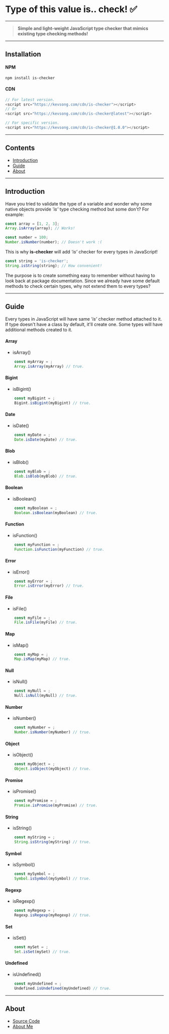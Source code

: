 <style>
   .guide-summary {
      font-weight: 600;
      font-size: 1.25em;
      cursor: pointer;
      width: max-content;
      user-select: none;
   }
   .guide-summary:hover {
      color: yellowgreen;
   }
   .sub-guide-summary {
      font-weight: 100;
      cursor: pointer;
      font-size: 1em;
   }
   /* .guide-method-name {
      font-weight: 400;
      cursor: pointer;
   } */
   .sub {
      margin-left: 16px;
      margin-bottom: 10px;
   }
   .code-example-box {
      border: 1px solid grey;
      cursor: text;
   }
</style>

# Type of this value is.. check! ✅
---

> **Simple and light-weight JavaScript type checker that mimics existing type checking methods!**
---

## Installation
#### NPM
`npm install is-checker`

#### CDN
```js
// For latest version.
<script src="https://kevsong.com/cdn/is-checker"></script>
// Or
<script src="https://kevsong.com/cdn/is-checker@latest"></script>

// For specific version.
<script src="https://kevsong.com/cdn/is-checker@1.0.0"></script>
```
---

## Contents
- [Introduction](#introduction)
- [Guide](#guide)
- [About](#about)

---

<div id="introduction"></div>

## Introduction

Have you tried to validate the type of a variable and wonder why some native objects provide *'is'* type checking method but some don't? For example: 

```js
const array = [1, 2, 3];
Array.isArray(array); // Works!

const number = 100;
Number.isNumber(number); // Doesn't work :(
```

This is why **is-checker** will add *'is'* checker for every types in JavaScript!

```js
const string = 'is-checker';
String.isString(string); // How convenient!
```

The purpose is to create something easy to remember without having to look back at package documentation. Since we already have some default methods to check certain types, why not extend them to every types?

---

<a name="guide"></a>

## Guide

Every types in JavaScript will have same *'is'* checker method attached to it. If type doesn't have a class by default, it'll create one. Some types will have additional methods created to it.


<!-- <details>
   <summary class="guide-summary">Array</summary>
      <div class="sub">
         <details>
            <summary class="sub-guide-summary">
               <span class="guide-method-name">isArray()</span>
            </summary>
            <pre class="code-example-box">
const myArray = [];
Array.isArray(myArray) // true.</pre>
         </details>
         <span class="guide-method-desc"></span>
      </div>
</details>
<details>
   <summary class="guide-summary">Bigint</summary>
      <div class="sub">
         <details>
            <summary class="sub-guide-summary">
               <span class="guide-method-name">isBigint()</span>
            </summary>
            <pre class="code-example-box">
const myBigint = BigInt(9007199254740991);
Bigint.isBigint(myBigint) // true.</pre>
         </details>
         <span class="guide-method-desc"></span>
      </div>
</details>

<details>
   <summary class="guide-summary">Error</summary>
      <div class="sub">
         <details>
            <summary class="sub-guide-summary">
               <span class="guide-method-name">isError()</span>
            </summary>
            <pre class="code-example-box">
const myError = new Error('error!');
Error.isError(myError) // true.</pre>
         </details>
         <span class="guide-method-desc"></span>
      </div>
</details>

<details>
   <summary class="guide-summary">Blob</summary>
      <div class="sub">
         <details>
            <summary class="sub-guide-summary">
               <span class="guide-method-name">isBlob()</span>
            </summary>
            <pre class="code-example-box">
const myBlob = new Blob([], {});
Blob.isBlob(myBlob) // true.</pre>
         </details>
         <span class="guide-method-desc"></span>
      </div>
</details>

<details>
   <summary class="guide-summary">Date</summary>
      <div class="sub">
         <details>
            <summary class="sub-guide-summary">
               <span class="guide-method-name">isDate()</span>
            </summary>
            <pre class="code-example-box">
const myDate = new Date();
Date.isDate(myDate) // true.</pre>
         </details>
         <span class="guide-method-desc"></span>
      </div>
</details>

<details>
   <summary class="guide-summary">File</summary>
      <div class="sub">
         <details>
            <summary class="sub-guide-summary">
               <span class="guide-method-name">isFile()</span>
            </summary>
            <pre class="code-example-box">
const myFile = new File();
File.isFile(myFile) // true.</pre>
         </details>
         <span class="guide-method-desc"></span>
      </div>
</details>

<details>
   <summary class="guide-summary">Boolean</summary>
      <div class="sub">
         <details>
            <summary class="sub-guide-summary">
               <span class="guide-method-name">isBoolean()</span>
            </summary>
            <pre class="code-example-box">
const myBoolean = true;
Boolean.isBoolean(myBoolean) // true.</pre>
         </details>
         <span class="guide-method-desc"></span>
      </div>
</details>

<details>
   <summary class="guide-summary">Map</summary>
      <div class="sub">
         <details>
            <summary class="sub-guide-summary">
               <span class="guide-method-name">isMap()</span>
            </summary>
            <pre class="code-example-box">
const myMap = new Map();
Map.isMap(myMap) // true.</pre>
         </details>
         <span class="guide-method-desc"></span>
      </div>
</details>

<details>
   <summary class="guide-summary">Function</summary>
      <div class="sub">
         <details>
            <summary class="sub-guide-summary">
               <span class="guide-method-name">isFunction()</span>
            </summary>
            <pre class="code-example-box">
const myFunction = () => null;
Function.isFunction(myFunction) // true.</pre>
         </details>
         <span class="guide-method-desc"></span>
      </div>
</details>

<details>
   <summary class="guide-summary">Null</summary>
      <div class="sub">
         <details>
            <summary class="sub-guide-summary">
               <span class="guide-method-name">isNull()</span>
            </summary>
            <pre class="code-example-box">
const myNull = null;
Null.isNull(myNull) // true.</pre>
         </details>
         <span class="guide-method-desc"></span>
      </div>
</details>

<details>
   <summary class="guide-summary">Number</summary>
      <div class="sub">
         <details>
            <summary class="sub-guide-summary">
               <span class="guide-method-name">isNumber()</span>
            </summary>
            <pre class="code-example-box">
const myNumber = 100;
Number.isNumber(myNumber) // true.</pre>
         </details>
         <span class="guide-method-desc"></span>
      </div>
</details>

<details>
   <summary class="guide-summary">Object</summary>
      <div class="sub">
         <details>
            <summary class="sub-guide-summary">
               <span class="guide-method-name">isObject()</span>
            </summary>
            <pre class="code-example-box">
const myObject = {};
Object.isObject(myObject) // true.</pre>
         </details>
         <span class="guide-method-desc"></span>
      </div>
</details>

<details>
   <summary class="guide-summary">Promise</summary>
      <div class="sub">
         <details>
            <summary class="sub-guide-summary">
               <span class="guide-method-name">isPromise()</span>
            </summary>
            <pre class="code-example-box">
const myPromise = new Promise( res => res());
Promise.isPromise(myPromise) // true.</pre>
         </details>
         <span class="guide-method-desc"></span>
      </div>
</details>

<details>
   <summary class="guide-summary">String</summary>
      <div class="sub">
         <details>
            <summary class="sub-guide-summary">
               <span class="guide-method-name">isString()</span>
            </summary>
            <pre class="code-example-box">
const myString = '';
String.isString(myString) // true.</pre>
         </details>
         <span class="guide-method-desc"></span>
      </div>
</details>

<details>
   <summary class="guide-summary">Set</summary>
      <div class="sub">
         <details>
            <summary class="sub-guide-summary">
               <span class="guide-method-name">isSet()</span>
            </summary>
            <pre class="code-example-box">
const mySet = new Set();
Set.isSet(mySet) // true.</pre>
         </details>
         <span class="guide-method-desc"></span>
      </div>
</details>

<details>
   <summary class="guide-summary">Symbol</summary>
      <div class="sub">
         <details>
            <summary class="sub-guide-summary">
               <span class="guide-method-name">isSymbol()</span>
            </summary>
            <pre class="code-example-box">
const mySymbol = Symbol();
Symbol.isSymbol(mySymbol) // true.</pre>
         </details>
         <span class="guide-method-desc"></span>
      </div>
</details>

<details>
   <summary class="guide-summary">Regexp</summary>
      <div class="sub">
         <details>
            <summary class="sub-guide-summary">
               <span class="guide-method-name">isRegexp()</span>
            </summary>
            <pre class="code-example-box">
const myRegexp = new RegExp();
Regexp.isRegexp(myRegexp) // true.</pre>
         </details>
         <span class="guide-method-desc"></span>
      </div>
</details>

<details>
   <summary class="guide-summary">Undefined</summary>
      <div class="sub">
         <details>
            <summary class="sub-guide-summary">
               <span class="guide-method-name">isUndefined()</span>
            </summary>
            <pre class="code-example-box">
const myUndefined = undefined;
Undefined.isUndefined(myUndefined) // true.</pre>
         </details>
         <span class="guide-method-desc"></span>
      </div>
</details> -->

#### Array
- isArray()
```js
	const myArray = ;
	Array.isArray(myArray) // true.
```

#### Bigint
- isBigint()
```js
	const myBigint = ;
	Bigint.isBigint(myBigint) // true.
```

#### Date
- isDate()
```js
	const myDate = ;
	Date.isDate(myDate) // true.
```

#### Blob
- isBlob()
```js
	const myBlob = ;
	Blob.isBlob(myBlob) // true.
```

#### Boolean
- isBoolean()
```js
	const myBoolean = ;
	Boolean.isBoolean(myBoolean) // true.
```

#### Function
- isFunction()
```js
	const myFunction = ;
	Function.isFunction(myFunction) // true.
```

#### Error
- isError()
```js
	const myError = ;
	Error.isError(myError) // true.
```

#### File
- isFile()
```js
	const myFile = ;
	File.isFile(myFile) // true.
```

#### Map
- isMap()
```js
	const myMap = ;
	Map.isMap(myMap) // true.
```

#### Null
- isNull()
```js
	const myNull = ;
	Null.isNull(myNull) // true.
```

#### Number
- isNumber()
```js
	const myNumber = ;
	Number.isNumber(myNumber) // true.
```

#### Object
- isObject()
```js
	const myObject = ;
	Object.isObject(myObject) // true.
```

#### Promise
- isPromise()
```js
	const myPromise = ;
	Promise.isPromise(myPromise) // true.
```

#### String
- isString()
```js
	const myString = ;
	String.isString(myString) // true.
```

#### Symbol
- isSymbol()
```js
	const mySymbol = ;
	Symbol.isSymbol(mySymbol) // true.
```

#### Regexp
- isRegexp()
```js
	const myRegexp = ;
	Regexp.isRegexp(myRegexp) // true.
```

#### Set
- isSet()
```js
	const mySet = ;
	Set.isSet(mySet) // true.
```

#### Undefined
- isUndefined()
```js
	const myUndefined = ;
	Undefined.isUndefined(myUndefined) // true.
```

---

<a name="about"></a>

## About
- [Source Code](https://github.com/kevinmnm/is-checker)
- [About Me](https://kevsong.com/)